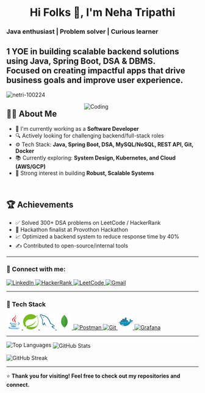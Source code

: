 <h1 align="center">Hi Folks 👋, I'm Neha Tripathi</h1> 
<h3 align="centre">
  Java enthusiast | Problem solver | Curious learner</h3>
  <h2>1 YOE in building scalable backend solutions using Java, Spring Boot, DSA & DBMS.<br>
  Focused on creating impactful apps that drive business goals and improve user experience.
</h2>

<p align="left">
  <img src="https://komarev.com/ghpvc/?username=netri-100224&label=Profile%20views&color=0e75b6&style=flat" alt="netri-100224" />
</p>

<img align="right" alt="Coding" width="300" src="https://tse2.mm.bing.net/th?id=OIP.4_sx0B74x8mRTzthJHIVCQHaHa&pid=Api&P=0" style="margin-left: 20px;" />

## 🧑‍💻 About Me

- 💼 I'm currently working as a **Software Developer**  
- 🔍 Actively looking for challenging backend/full-stack roles  
- ⚙️ Tech Stack: **Java, Spring Boot, DSA, MySQL/NoSQL, REST API, Git, Docker**  
- 📚 Currently exploring: **System Design, Kubernetes, and Cloud (AWS/GCP)**  
- 🎯 Strong interest in building **Robust, Scalable Systems**

<br>

## 🏆 Achievements

- ✅ Solved 300+ DSA problems on LeetCode / HackerRank  
- 🥇 Hackathon finalist at Provothon Hackathon  
- 📈 Optimized a backend system to reduce response time by 40%  
- ✍️ Contributed to open-source/internal tools  

---

### 🔗 Connect with me:

<p align="left">
  <a href="https://linkedin.com/in/nehatripathi-5968a4227" target="_blank" rel="noreferrer">
    <img src="https://raw.githubusercontent.com/rahuldkjain/github-profile-readme-generator/master/src/images/icons/Social/linked-in-alt.svg" alt="LinkedIn" height="30" width="40" />
  </a>
  <a href="https://www.hackerrank.com/@nehatripathi_201" target="_blank" rel="noreferrer">
    <img src="https://raw.githubusercontent.com/rahuldkjain/github-profile-readme-generator/master/src/images/icons/Social/hackerrank.svg" alt="HackerRank" height="30" width="40" />
  </a>
  <a href="https://www.leetcode.com/nehtrip_24" target="_blank" rel="noreferrer">
    <img src="https://raw.githubusercontent.com/rahuldkjain/github-profile-readme-generator/master/src/images/icons/Social/leet-code.svg" alt="LeetCode" height="30" width="40" />
  </a>
  <a href="mailto:nehatripathi.20ec007@gmail.com" target="_blank" rel="noreferrer">
    <img src="https://upload.wikimedia.org/wikipedia/commons/4/4e/Gmail_Icon.png" alt="Gmail" height="30" width="40" />
  </a>
</p>

---

### 🔨 Tech Stack

<p align="left">
  <a href="https://www.java.com" target="_blank" rel="noreferrer">
    <img src="https://raw.githubusercontent.com/devicons/devicon/master/icons/java/java-original.svg" alt="Java" width="40" height="40" />
  </a>
  <a href="https://spring.io/projects/spring-boot" target="_blank" rel="noreferrer">
    <img src="https://raw.githubusercontent.com/devicons/devicon/master/icons/spring/spring-original.svg" alt="Spring Boot" width="40" height="40" />
  </a>
  <a href="https://www.mysql.com/" target="_blank" rel="noreferrer">
    <img src="https://raw.githubusercontent.com/devicons/devicon/master/icons/mysql/mysql-original.svg" alt="MySQL" width="40" height="40" />
  </a>
  <a href="https://www.mongodb.com/" target="_blank" rel="noreferrer">
    <img src="https://raw.githubusercontent.com/devicons/devicon/master/icons/mongodb/mongodb-original.svg" alt="MongoDB" width="40" height="40" />
  </a>
  <a href="https://www.postman.com/" target="_blank" rel="noreferrer">
    <img src="https://www.vectorlogo.zone/logos/getpostman/getpostman-icon.svg" alt="Postman" width="40" height="40" />
  </a>
  <a href="https://git-scm.com/" target="_blank" rel="noreferrer">
    <img src="https://www.vectorlogo.zone/logos/git-scm/git-scm-icon.svg" alt="Git" width="40" height="40" />
  </a>
  <a href="https://www.docker.com/" target="_blank" rel="noreferrer">
    <img src="https://raw.githubusercontent.com/devicons/devicon/master/icons/docker/docker-original.svg" alt="Docker" width="40" height="40" />
  </a>
  <a href="https://grafana.com/" target="_blank" rel="noreferrer">
    <img src="https://upload.wikimedia.org/wikipedia/commons/3/3b/Grafana_icon.svg" alt="Grafana" width="40" height="40" />
  </a>
</p>

---

<p>
  <img align="left" src="https://github-readme-stats.vercel.app/api/top-langs?username=netri-100224&show_icons=true&locale=en&layout=compact" alt="Top Languages" />
</p>

<p>&nbsp;<img align="center" src="https://github-readme-stats.vercel.app/api?username=netri-100224&show_icons=true&locale=en" alt="GitHub Stats" /></p>

<p><img align="center" src="https://github-readme-streak-stats.herokuapp.com/?user=netri-100224" alt="GitHub Streak" /></p>

---

⭐ **Thank you for visiting! Feel free to check out my repositories and connect.**

